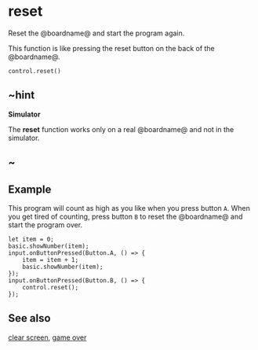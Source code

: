 # reset

Reset the @boardname@ and start the program again.

This function is like pressing the reset button on the back of the @boardname@.

```sig
control.reset()
```
## ~hint

**Simulator**

The **reset** function works only on a real @boardname@ and not in the simulator.

## ~

## Example

This program will count as high as you like when you press button `A`.
When you get tired of counting, press button `B` to reset the
@boardname@ and start the program over.

```blocks
let item = 0;
basic.showNumber(item);
input.onButtonPressed(Button.A, () => {
    item = item + 1;
    basic.showNumber(item);
});
input.onButtonPressed(Button.B, () => {
    control.reset();
});
```

## See also

[clear screen](/reference/basic/clear-screen), [game over](/reference/game/game-over)
